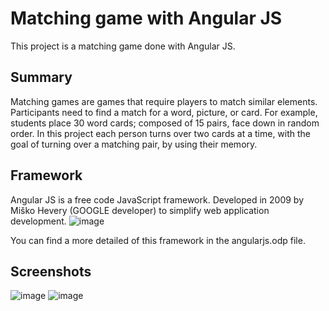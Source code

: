 # Matching game with Angular JS
This project is a matching game done with Angular JS.

## Summary
Matching games are games that require players to match similar elements. Participants need to find a match for a word, picture, or card. For example, students place 30 word cards; composed of 15 pairs, face down in random order. In this project each person turns over two cards at a time, with the goal of turning over a matching pair, by using their memory.

## Framework
Angular JS is a free code JavaScript framework. Developed in 2009 by Miško Hevery (GOOGLE developer) to simplify web application development. 
![image](https://user-images.githubusercontent.com/29677743/139555164-19e1dd25-257f-4233-98ee-4120d41c6e18.png)

You can find a more detailed of this framework in the angularjs.odp file.

## Screenshots
![image](https://user-images.githubusercontent.com/29677743/139555214-f2c9024c-4f39-4187-a303-b9d41271aae4.png)
![image](https://user-images.githubusercontent.com/29677743/139555235-b1b0b52e-7db6-440c-9ab1-4e70d5eb38cb.png)

